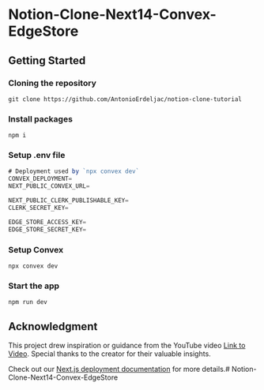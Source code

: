 # Notion-Clone-Next14-Convex-EdgeStore

## Getting Started

### Cloning the repository

```shell
git clone https://github.com/AntonioErdeljac/notion-clone-tutorial
```

### Install packages

```shell
npm i
```

### Setup .env file

```js
# Deployment used by `npx convex dev`
CONVEX_DEPLOYMENT=
NEXT_PUBLIC_CONVEX_URL=

NEXT_PUBLIC_CLERK_PUBLISHABLE_KEY=
CLERK_SECRET_KEY=

EDGE_STORE_ACCESS_KEY=
EDGE_STORE_SECRET_KEY=
```

### Setup Convex

```shell
npx convex dev

```

### Start the app

```shell
npm run dev
```

## Acknowledgment

This project drew inspiration or guidance from the YouTube video [Link to Video](https://www.youtube.com/watch?v=0OaDyjB9Ib8&t=8s). Special thanks to the creator for their valuable insights.

Check out our [Next.js deployment documentation](https://nextjs.org/docs/deployment) for more details.#   N o t i o n - C l o n e - N e x t 1 4 - C o n v e x - E d g e S t o r e  
 